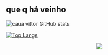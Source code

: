 ## que q há veinho
![caua vittor GitHub stats](https://github-readme-stats.vercel.app/api?username=cauavittor&show_icons=true&theme=dark)

[![Top Langs](https://github-readme-stats.vercel.app/api/top-langs/?username=cauavittor&layout=compact&theme=dark)](https://github.com/cauavittor/github-readme-stats)



<p align="center">
  <a href="https://skillicons.dev">
    <img src="https://skillicons.dev/icons?i=java,springboot,git,github,js" />
  </a>
</p>

